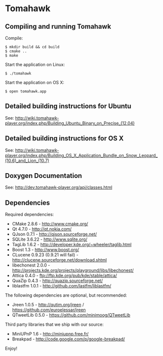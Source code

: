 Tomahawk
========

Compiling and running Tomahawk
------------------------------

Compile:

    $ mkdir build && cd build
    $ cmake ..
    $ make

Start the application on Linux:

    $ ./tomahawk
Start the application on OS X:

    $ open tomahawk.app


Detailed building instructions for Ubuntu
-----------------------------------------
See: http://wiki.tomahawk-player.org/index.php/Building_Ubuntu_Binary_on_Precise_(12.04)

Detailed building instructions for OS X
---------------------------------------
See: http://wiki.tomahawk-player.org/index.php/Building_OS_X_Application_Bundle_on_Snow_Leopard_(10.6)_and_Lion_(10.7)

Doxygen Documentation
---------------------
See: http://dev.tomahawk-player.org/api/classes.html

Dependencies
------------

Required dependencies:

* CMake 2.8.6 - http://www.cmake.org/
* Qt 4.7.0 - http://qt.nokia.com/
* QJson 0.7.1 - http://qjson.sourceforge.net/
* SQLite 3.6.22 - http://www.sqlite.org/
* TagLib 1.6.2 - http://developer.kde.org/~wheeler/taglib.html
* Boost 1.3 - http://www.boost.org/
* CLucene 0.9.23 (0.9.21 will fail) - http://clucene.sourceforge.net/download.shtml
* libechonest 2.0.0 - http://projects.kde.org/projects/playground/libs/libechonest/
* Attica 0.4.0 - ftp://ftp.kde.org/pub/kde/stable/attica/
* QuaZip 0.4.3 - http://quazip.sourceforge.net/
* liblastfm 1.0.1 - http://github.com/lastfm/liblastfm/

The following dependencies are optional, but recommended:

* Jreen 1.0.5 - http://qutim.org/jreen / https://github.com/euroelessar/jreen
* QTweetLib 0.5.0 - https://github.com/minimoog/QTweetLib

Third party libraries that we ship with our source:

* MiniUPnP 1.6 - http://miniupnp.free.fr/
* Breakpad - http://code.google.com/p/google-breakpad/

Enjoy!
